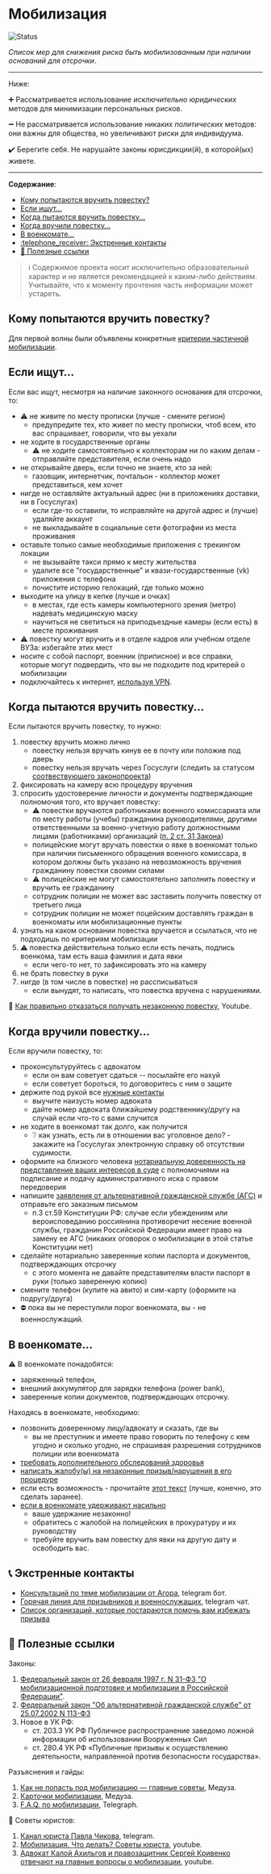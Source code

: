 # Мобилизация

![Status](https://img.shields.io/badge/status-нуждается_в_актуализации-orange.svg)

*Список мер для снижения риска быть мобилизованным при наличии оснований для отсрочки*.

---

Ниже:

:heavy_plus_sign: Рассматривается использование *исключительно юридических* методов для минимизации персональных рисков.

:heavy_minus_sign: Не рассматривается использование никаких *политических* методов: они важны для общества, но увеличивают риски для индивидуума.

:heavy_check_mark: Берегите себя. Не нарушайте законы юрисдикции(й), в которой(ых) живете.

---

**Содержание**:

- [Кому попытаются вручить повестку?](#кому-попытаются-вручить-повестку)
- [Если ищут...](#если-ищут)
- [Когда пытаются вручить повестку...](#когда-пытаются-вручить-повестку)
- [Когда вручили повестку...](#когда-вручили-повестку)
- [В военкомате...](#в-военкомате)
- [:telephone\_receiver: Экстренные контакты](#telephone_receiver-экстренные-контакты)
- [:link: Полезные ссылки](#link-полезные-ссылки)

> :information_source: Содержимое проекта носит исключительно образовательный характер и не является рекомендацией к каким-либо действиям. Учитывайте, что к моменту прочтения часть информации может устареть.

## Кому попытаются вручить повестку?

Для первой волны были объявлены конкретные [критерии частичной мобилизации](https://meduza.io/feature/2022/09/28/otsenite-svoy-risk-popast-pod-mobilizatsiyu).

## Если ищут...

Если вас ищут, несмотря на наличие законного основания для отсрочки, то:

- :warning: не живите по месту прописки (лучше - смените регион)
  - предупредите тех, кто живет по месту прописки, чтоб всем, кто вас спрашивает, говорили, что вы уехали
- не ходите в государственные органы
  - :warning: не ходите самостоятельно к коллекторам ни по каким делам - отправляйте представителя, если очень надо
- не открывайте дверь, если точно не знаете, кто за ней:
  - газовщик, интернетчик, почтальон - коллектор может представиться, кем хочет
- нигде не оставляйте актуальный адрес (ни в приложениях доставки, ни в Госуслугах)
  - если где-то оставили, то исправляйте на другой адрес и (лучше) удаляйте аккаунт
  - не выкладывайте в социальные сети фотографии из места проживания
- оставьте только самые необходимые приложения с трекингом локации
  - не вызывайте такси прямо к месту жительства
  - удалите все "государственные" и квази-государственные (vk) приложения c телефона
  - почистите историю гелокаций, где только можно
- выходите на улицу в кепке (лучше и очках)
  - в местах, где есть камеры компьютерного зрения (метро) надевать медицинскую маску
  - научиться не светиться на приподъездные камеры (если есть) в месте проживания
- :warning: повестку могут вручить и в отделе кадров или учебном отделе ВУЗа: избегайте этих мест
- носите с собой паспорт, военник (приписное) и все справки, которые могут подвердить, что вы не подходите под критерей о мобилизации
- подключайтесь к интернет, [используя VPN](lists.md#vpn).

## Когда пытаются вручить повестку...

Если пытаются вручить повестку, то нужно:

1. повестку вручить можно лично
   - повестку нельзя вручать кинув ее в почту или положив под дверь
   - повестку нельзя вручать через Госуслуги (следить за статусом [соотвествующего законопроекта](https://sozd.duma.gov.ru/bill/361804-7))
2. фиксировать на камеру всю процедуру вручения
3. спросить удостоверение личности и документы подтверждающие полномочия того, кто вручает повестку:
   - :warning: повестки вручаются работниками военного комиссариата или по месту работы (учебы) гражданина руководителями, другими ответственными за военно-учетную работу должностными лицами (работниками) организаций ([п. 2 ст. 31 Закона](http://www.consultant.ru/document/cons_doc_LAW_18260/0b6fba2b4841a88fc0274d43870ea1d54a32b91d/))
   - полицейские могут вручать повестки о явке в военкомат только при наличии письменного обращения военного комиссара, в котором должны быть указано на невозможность вручения гражданину повестки своими силами
   - :warning: полицейские не могут самостоятельно заполнить повестку и вручить ее гражданину
   - сотрудник полиции не может вас заставить получить повестку от третьего лица
   - сотрудник полиции не может поцейским доставлять граждан в военкоматы или мобилизационные пункты
4. узнать на каком основании повестка вручается и ссылаться, что не подходишь по критериям мобилизации
5. :warning: повестка действительна только если есть печать, подпись военкома, там есть ваша фамилия и дата явки
   - если чего-то нет, то зафиксировать это на камеру
6. не брать повестку в руки
7. нигде (в том числе в повестке) не рассписываться
   - если вынудят, то написать, что повестка вручена с нарушениями.

:punch: [Как правильно отказаться получать незаконную повестку](https://www.youtube.com/watch?v=xLkQv_c5q74), Youtube.

## Когда вручили повестку...

Если вручили повестку, то:

- проконсультуруйтесь с адвокатом
  - если он вам советует сдаться -- посылайте его нахуй
  - если советует бороться, то договоритесь с ним о защите
- держите под рукой все [нужные контакты](#link-полезные-ссылки)
  - выучите наизусть номер адвоката
  - дайте номер адвоката ближайшему родственнику/другу на случай если что-то с вами случится
- не ходите в военкомат так долго, как получится
  - :grey_question: как узнать, есть ли в отношении вас уголовное дело? - закажите на Госуслугах электронную справку об отсутствии судимости.
- оформите на близкого человека [нотариальную доверенность на представление ваших интересов в суде](https://soldiersmothers.ru/sm_docs/doverennost?ysclid=l8epu9weef237125174) с полномочиями на подписание и подачу административного иска с правом передоверия
- напишите [заявления от альтернативной гражданской службе (АГС)](https://telegra.ph/Obrazec-zayavleniya-09-21) и отправьте его заказным письмом
  - п.3 ст.59 Конституции РФ: случае если убеждениям или вероисповеданию россиянина противоречит несение военной службы, гражданин Российской Федерации имеет право на замену ее АГС (никаких оговорок о мобилизации в этой статье Конституции нет)
- сделайте нотариально заверенные копии паспорта и документов, подтверждающих отсрочку
  - с этого момента не давайте представителям власти паспорт в руки (только заверенную копию)
- смените телефон (купите на авито) и сим-карту (оформите на подругу/друга)
- :no_entry: пока вы не переступили порог военкомата, вы - не военнослужащий.

## В военкомате...

 :warning: В военкомате понадобятся:

- заряженный телефон,
- внешний аккумулятор для зарядки телефона (power bank),
- заверенные копии документов, подтверждающих отсрочку.

Находясь в военкомате, необходимо:

- позвонить доверенному лицу/адвокату и сказать, где вы
  - вы не преступник и имеете право говорить по телефону с кем угодно и сколько угодно, не спрашивая разрешения сотрудников полиции или военкомата
- [требовать дополнительного обследований здоровья](https://t.me/peaceplea/186)
- [написать жалобу(ы) на незаконные призыв/нарушения в его процедуре](https://t.me/stoparmy/1536)
- если есть возможность - прочитайте [этот текст](https://docs.google.com/document/d/12vJHqbLzXk0GCtTGOHUgNLUEbJUnhQ8kz49uYGE-7SA/edit#heading=h.2vw4bvzer3d6) (лучше, конечно, это сделать заранее).
- [если в военкомате удерживают насильно](http://soldiersmothers.ru/prizyvniku/zashhita-ot-nasilstvennogo-prizyva)
  - ваше удержание незаконно!
  - обратитесь с жалобой на полицейских в прокуратуру и их руководству
  - требуйте вручить вам повестку для явки на другую дату и освободить вас.

## :telephone_receiver: Экстренные контакты

- [Консультаций по теме мобилизации от Агора](https://t.me/agora_army_bot), telegram бот.
- [Горячая линия для призывников и военнослужащих](https://t.me/army_help), telegram чат.
- [Cписок организаций, которые постараются помочь вам избежать призыва](https://meduza.io/feature/2022/09/21/vladimir-putin-ob-yavil-chastichnuyu-mobilizatsiyu-v-rossii-vot-spisok-organizatsiy-kotorye-pomogut-vam-izbezhat-prizyva-esli-vy-ne-hotite-voevat)

## :link: Полезные ссылки

Законы:

1. [Федеральный закон от 26 февраля 1997 г. N 31-ФЗ "О мобилизационной подготовке и мобилизации в Российской Федерации"](http://ivo.garant.ru/#/document/136945/paragraph/10935:0).
2. [Федеральный закон "Об альтернативной гражданской службе" от 25.07.2002 N 113-ФЗ](http://www.consultant.ru/document/cons_doc_LAW_37866/#:~:text=%D0%9D%D0%BE%D0%B2%D0%BE%D1%81%D1%82%D0%B8-,%D0%A4%D0%B5%D0%B4%D0%B5%D1%80%D0%B0)
3. Новое в УК РФ:
   - ст. 203.3 УК РФ Публичное распространение заведомо ложной информации об использовании Вооруженных Сил
   - ст. 280.4 УК РФ «Публичные призывы к осуществлению деятельности, направленной против безопасности государства».

Разъяснения и гайды:

1. [Как не попасть под мобилизацию — главные советы](https://docs.google.com/document/d/19wuN5O4hXyfLskHPPI6uw6-e3gGe4pf_EtKjlWkPZwU/edit), Медуза.
2. [Карточки мобилизации](https://meduza.io/cards/navernoe-vy-i-tak-ponimaete-chto-mobilizatsiya-v-rf-vovse-ne-chastichnaya-kogo-tochno-prizovut-i-kak-legalno-ne-poyti-na-voynu), Медуза.
3. [F.A.Q. по мобилизации](https://telegra.ph/FAQ-po-mobilizacii-09-21), Telegraph.

:punch: Советы юристов:

1. [Канал юриста Павла Чикова](https://t.me/pchikov), telegram.
2. [Мобилизация. Что делать? Советы юриста](https://youtu.be/31ZrqqFkdiU), youtube.
3. [Адвокат Калой Ахильгов и правозащитник Сергей Кривенко отвечают на главные вопросы о мобилизации](https://www.youtube.com/watch?v=L-miERxesnM), youtube.
